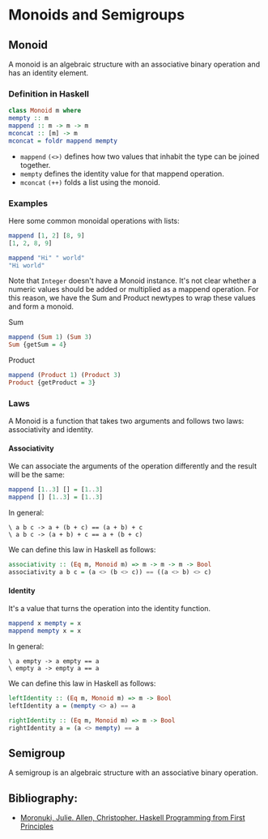 # Monoids and Semigroups

## Monoid

A monoid is an algebraic structure with an associative binary operation and has an identity element. 

### Definition in Haskell

```haskell
class Monoid m where
mempty :: m
mappend :: m -> m -> m
mconcat :: [m] -> m
mconcat = foldr mappend mempty
```

- `mappend` `(<>)` defines how two values that inhabit the type can be joined together. 
- `mempty` defines the identity value for that mappend operation.
- `mconcat` `(++)` folds a list using the monoid.

### Examples

Here some common monoidal operations with lists: 

```haskell
mappend [1, 2] [8, 9]
[1, 2, 8, 9]
```

```haskell
mappend "Hi" " world"
"Hi world"
```

Note that `Integer` doesn't have a Monoid instance. It's not clear whether a numeric values 
should be added or multiplied as a mappend operation. For this reason, we have the Sum and 
Product newtypes to wrap these values and form a monoid.

Sum

```haskell
mappend (Sum 1) (Sum 3)
Sum {getSum = 4}
```

Product

```haskell
mappend (Product 1) (Product 3)
Product {getProduct = 3}
```

### Laws

A Monoid is a function that takes two arguments and follows two laws: associativity and identity.

#### Associativity 

We can associate the arguments of the operation differently and the result will be the same:

```haskell
mappend [1..3] [] = [1..3]
mappend [] [1..3] = [1..3]
```

In general:

```
\ a b c -> a + (b + c) == (a + b) + c
\ a b c -> (a + b) + c == a + (b + c)
```

We can define this law in Haskell as follows:

```haskell
associativity :: (Eq m, Monoid m) => m -> m -> m -> Bool 
associativity a b c = (a <> (b <> c)) == ((a <> b) <> c)
```

#### Identity

It's a value that turns the operation into the identity function.

```haskell
mappend x mempty = x 
mappend mempty x = x
```


In general:

```
\ a empty -> a empty == a
\ empty a -> empty a == a
```

We can define this law in Haskell as follows:

```haskell
leftIdentity :: (Eq m, Monoid m) => m -> Bool
leftIdentity a = (mempty <> a) == a

rightIdentity :: (Eq m, Monoid m) => m -> Bool 
rightIdentity a = (a <> mempty) == a
```

## Semigroup

A semigroup is an algebraic structure with an associative binary operation.

## Bibliography:

- [Moronuki, Julie. Allen, Christopher. Haskell Programming from First Principles](http://haskellbook.com/)
